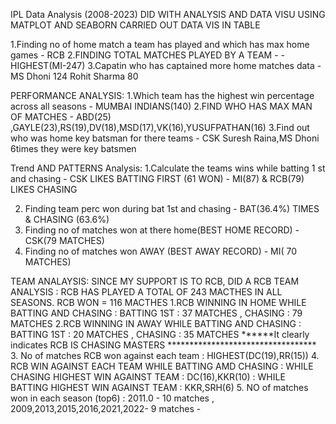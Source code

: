 IPL Data Analysis (2008-2023)
DID WITH ANALYSIS AND DATA VISU USING MATPLOT AND SEABORN 
CARRIED OUT DATA VIS IN TABLE

1.Finding no of home match a team has played and which has max home games - RCB 
2.FINDING TOTAL MATCHES PLAYED BY A TEAM  -                               - HIGHEST(MI-247)
3.Capatin who has captained more home matches data                        - MS Dhoni          124
                                                                            Rohit Sharma       80
            
PERFORMANCE ANALYSIS: 
1.Which team has the highest win percentage across all seasons -  MUMBAI INDIANS(140)
2.FIND WHO HAS MAX MAN OF MATCHES                               - ABD(25) ,GAYLE(23),RS(19),DV(18),MSD(17),VK(16),YUSUFPATHAN(16)
3.Find out who was home key batsman for there teams            -  CSK        Suresh Raina,MS Dhoni             6times they were key batsmen

Trend AND PATTERNS Analysis:
1.Calculate the teams wins while batting 1 st and chasing -    CSK LIKES BATTING FIRST (61 WON)
                                                          -    MI(87) & RCB(79) LIKES CHASING

2. Finding team perc won during bat 1st and chasing       -    BAT(36.4%) TIMES & CHASING (63.6%)
3. Finding no of matches won at there home(BEST HOME RECORD) - CSK(79 MATCHES)
4.  Finding no of matches won AWAY        (BEST AWAY RECORD) - MI( 70 MATCHES)

TEAM ANALAYSIS:
SINCE MY SUPPORT IS TO RCB, DID A RCB TEAM ANALYSIS :
RCB HAS PLAYED A TOTAL OF 243 MACTHES IN ALL SEASONS.
RCB WON = 116 MACTHES 
1.RCB WINNING IN HOME WHILE BATTING AND CHASING : BATTING 1ST : 37 MATCHES , CHASING : 79 MATCHES
2.RCB WINNING IN AWAY WHILE BATTING AND CHASING : BATTING 1ST : 20 MATCHES , CHASING : 35 MATCHES
             ******It clearly indicates RCB IS CHASING MASTERS **********************************
3.  No of matches RCB won against each team                   : HIGHEST(DC(19),RR(15))
4.  RCB  WIN AGAINST EACH TEAM WHILE BATTING AMD CHASING      : WHILE CHASING HIGHEST WIN AGAINST TEAM : DC(16),KKR(10)
                                                              : WHILE BATTING HIGHEST WIN AGAINST TEAM : KKR,SRH(6)
5. NO of matches won in each season (top6)                    : 2011.0 - 10 matches	, 2009,2013,2015,2016,2021,2022- 9 matches
                                                     -
